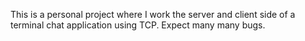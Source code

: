 This is a personal project where I work the server and client side of a terminal chat application using TCP. Expect many many bugs.
